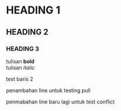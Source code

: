# HEADING 1
## HEADING 2
### HEADING 3

tulisan **bold**\
tulisan *italic*

test
baris 2

penambahan line untuk testing pull

penmabahan line baru lagi untuk test conflict
